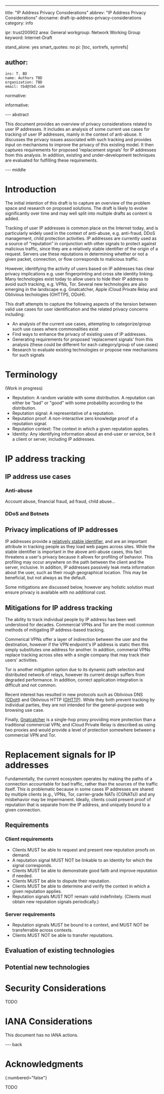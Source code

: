 ---
title: "IP Address Privacy Considerations"
abbrev: "IP Address Privacy Considerations"
docname: draft-ip-address-privacy-considerations
category: info

ipr: trust200902
area: General
workgroup: Network Working Group
keyword: Internet-Draft

stand_alone: yes
smart_quotes: no
pi: [toc, sortrefs, symrefs]

author:
 -
    ins: T. BD
    name: Authors TBD
    organization: TBD
    email: tbd@tbd.com
    


normative:

informative:




--- abstract

This document provides an overview of privacy considerations related to user IP addresses. It includes an analysis of some current use cases for tracking of user IP addresses, mainly in the context of anti-abuse. It discusses the privacy issues associated with such tracking and provides input on mechanisms to improve the privacy of this existing model. It then captures requirements for proposed 'replacement signals' for IP addresses from this analysis. In addition, existing and under-development techniques are evaluated for fulfilling these requirements.


--- middle

# Introduction

The initial intention of this draft is to capture an overview of the problem space and research on proposed solutions. The draft is likely to evolve significantly over time and may well split into multiple drafts as content is added.

Tracking of user IP addresses is common place on the Internet today, and is particularly widely used in the context of
anti-abuse, e.g. anti-fraud, DDoS management, child protection activities. IP addresses are currently used as a source of
“reputation” in conjunction with other signals to protect against malicious traffic, since they are a relatively stable
identifier of the origin of a request. Servers use these reputations in determining whether or not a given packet, connection,
or flow corresponds to malicious traffic.

However, identifying the activity of users based on IP addresses has clear privacy implications e.g. user fingerprinting and cross site identity linking. Many technologies exist today to allow users to hide their IP address to avoid such tracking, e.g. VPNs, Tor. Several new technologies are also emerging in the landscape e.g. Gnatcatcher, Apple iCloud Private Relay and Oblivious techologies (OHTTPS, ODoH).

This draft attempts to capture the following aspects of the tension between valid use cases for user identification and the related privacy concerns including:

* An analysis of the current use cases, attempting to categorize/group such use cases where commonalities exist
* Find ways to enhance the privacy of existing uses of IP addresses.
* Generating requirements for proposed 'replacement signals' from this analysis (these could be different for each category/group of use cases)
* Research to evaluate existing technologies or propose new mechanisms for such signals

# Terminology

(Work in progress)

- Reputation: A random variable with some distribution. A reputation can either be "bad" or "good" with some probability according to the distribution.
- Reputation signal: A representative of a reputation.
- Reputation proof: A non-interactive zero knowledge proof of a reputation signal.
- Reputation context: The context in which a given reputation applies.
- Identity: Any identifying information about an end-user or service, be it a client or server, including IP addresses.

# IP address tracking

## IP address use cases

### Anti-abuse

Account abuse, financial fraud, ad fraud, child abuse...

### DDoS and Botnets

## Privacy implications of IP addresses

IP addresses provide a [relatively stable identifier](https://hal.inria.fr/hal-02435622), and are an important attribute in tracking people as they load web pages across sites. While the stable identifier is important in the above anti-abuse cases, this fact threatens a user's privacy because it allows for profiling of behavior. This profiling may occur anywhere on the path between the client and the server, inclusive. In addition, IP addresses passively leak meta information about the user, such as their rough geographical location. This may be beneficial, but not always as the default.

Some mitigations are discussed below, however any holistic solution must ensure privacy is available with no additional cost.

## Mitigations for IP address tracking

The ability to track individual people by IP address has been well understood for decades. Commercial VPNs and Tor are the most common methods of mitigating IP address-based tracking.

Commerical VPNs offer a layer of indirection between the user and the destination, however if the VPN endpoint's IP address is static then this simply substitutes one address for another. In addition, commerial VPNs replace tracking across sites with a single company that may track their users' activities.

Tor is another mitigation option due to its dynamic path selection and distributed network of relays, however its current design suffers from degraded performance. In addition, correct application integration is difficult and not common.

Recent interest has resulted in new protocols such as Oblivious DNS ([ODoH](https://www.ietf.org/staging/draft-pauly-oblivious-doh-02.html)) and Oblivious HTTP ([OHTTP](https://www.ietf.org/archive/id/draft-thomson-http-oblivious-00.html)). While they both prevent tracking by individual parties, they are not intended for the general-purpose web browsing use case.

Finally, [Gnatcatcher](https://github.com/bslassey/ip-blindness/blob/master/README.md) is a single-hop proxy providing more protection than a traditional commercial VPN; and iCloud Private Relay is described as using two proxies and would provide a level of protection somewhere between a commercial VPN and Tor.

# Replacement signals for IP addresses
 
Fundamentally, the current ecosystem operates by making the paths of a connection accountable for bad traffic, rather than the
sources of the traffic itself. This is problematic because in some cases IP addresses are shared by multiple clients
(e.g., VPNs, Tor, carrier-grade NATs (CGNATs)) and any misbehavior may be impermanent. Ideally,
clients could present proof of reputation that is separate from the IP address, and uniquely bound to a given connection.

## Requirements

### Client requirements

- Clients MUST be able to request and present new reputation proofs on demand.
- A reputation signal MUST NOT be linkable to an Identity for which the signal corresponds.
- Clients MUST be able to demonstrate good faith and improve reputation if needed.
- Clients MUST be able to dispute their reputation.
- Clients MUST be able to determine and verify the context in which a given reputation applies.
- Reputation signals MUST NOT remain valid indefinitely. (Clients must obtain new reputation signals periodically.)

### Server requirements

- Reputation signals MUST be bound to a context, and MUST NOT be transferrable across contexts.
- Clients MUST NOT be able to transfer reputations.

## Evaluation of existing technologies

## Potential new technologies


# Security Considerations

TODO

# IANA Considerations

This document has no IANA actions.



--- back

# Acknowledgments
{:numbered="false"}

TODO
